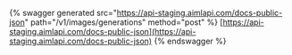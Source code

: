 {% swagger generated src="https://api-staging.aimlapi.com/docs-public-json" path="/v1/images/generations" method="post"
%}
[https://api-staging.aimlapi.com/docs-public-json](https://api-staging.aimlapi.com/docs-public-json)
{% endswagger %}